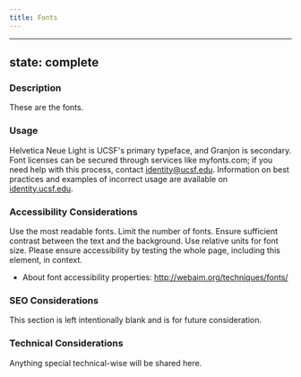```yaml
--- 
title: Fonts 
---
```


---
state: complete
---

### Description
These are the fonts.

### Usage
Helvetica Neue Light is UCSF's primary typeface, and Granjon is secondary. Font licenses can be secured through services like myfonts.com; if you need help with this process, contact identity@ucsf.edu. Information on best practices and examples of incorrect usage are available on <a href="https://identity.ucsf.edu" target="_blank">identity.ucsf.edu</a>.

### Accessibility Considerations
Use the most readable fonts. Limit the number of fonts. Ensure sufficient contrast between the text and the background.  Use relative units for font size. Please ensure accessibility by testing the whole page, including this element, in context.

* About font accessibility properties: http://webaim.org/techniques/fonts/

### SEO Considerations
This section is left intentionally blank and is for future consideration.

### Technical Considerations
Anything special technical-wise will be shared here.
